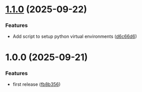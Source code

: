 # [1.1.0](https://github.com/de-it-krachten/cicd-tools/compare/v1.0.0...v1.1.0) (2025-09-22)


### Features

* Add script to setup python virtual environments ([d6c66d6](https://github.com/de-it-krachten/cicd-tools/commit/d6c66d6b0e955f2a5c7d2083b93f399ec5e410b8))

# 1.0.0 (2025-09-21)


### Features

* first release ([fb8b356](https://github.com/de-it-krachten/cicd-tools/commit/fb8b35619c8d6e8af8ab22bc0de95cb8a533450b))
